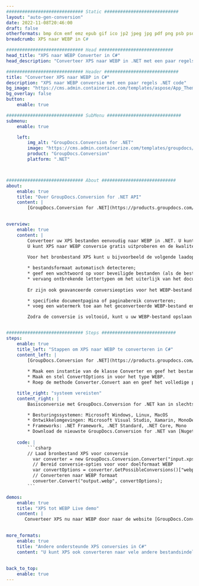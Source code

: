 ```yaml
---
############################# Static ############################
layout: "auto-gen-conversion"
date: 2022-11-08T20:46:00
draft: false
otherformats: bmp dcm emf emz epub gif ico jp2 jpeg jpg pdf png psb psd svg svgz tex tga tif tiff webp wmf wmz xps
breadcrumb: XPS naar WEBP in C#

############################# Head ############################
head_title: "XPS naar WEBP Converter in C#"
head_description: "Converteer XPS naar WEBP in .NET met een paar regels code. Gebruik de GroupDocs Document Conversion API om meer dan 160 bestandsformaten te converteren."

############################# Header ############################
title: "Converteer XPS naar WEBP in C#"
description: "XPS naar WEBP conversie met een paar regels .NET code"
bg_image: "https://cms.admin.containerize.com/templates/aspose/App_Themes/V3/images/bg/header1.png"
bg_overlay: false
button:
    enable: true

############################# SubMenu ############################
submenu:
    enable: true

    left:
        img_alt: "GroupDocs.Conversion for .NET"
        image: "https://cms.admin.containerize.com/templates/groupdocs/images/product-logos/90x90-noborder/groupdocs-conversion-net.png"
        product: "GroupDocs.Conversion"
        platform: ".NET"



############################# About ############################
about:
    enable: true
    title: "Over GroupDocs.Conversion for .NET API"
    content: |
        [GroupDocs.Conversion for .NET](https://products.groupdocs.com/conversion/net/) kan worden gebruikt om Microsoft Word, Excel, PowerPoint, PDF, Visio en andere formaten te converteren. GroupDocs.Conversion is een standalone API die geschikt is voor back-end en interne systemen waar hoge prestaties vereist zijn. Het is niet afhankelijk van software zoals Microsoft of Open Office.
    

overview:
    enable: true
    content: |
        Converteer uw XPS bestanden eenvoudig naar WEBP in .NET. U kunt slechts een paar C# coderegels gebruiken op elk platform naar keuze, zoals - Windows, Linux, macOS.
        U kunt XPS naar WEBP conversie gratis uitproberen en de kwaliteit van de conversieresultaten evalueren. Naast eenvoudige scenario's voor bestandsconversie kunt u meer geavanceerde opties proberen voor het laden van het bronbestand XPS en voor het opslaan van het WEBP-uitvoerresultaat. 
        
        Voor het bronbestand XPS kunt u bijvoorbeeld de volgende laadopties gebruiken:

        * bestandsformaat automatisch detecteren;
        * geef een wachtwoord op voor beveiligde bestanden (als de bestandsindeling dit ondersteunt);
        * vervang ontbrekende lettertypen om het uiterlijk van het document te behouden.
        
        Er zijn ook geavanceerde conversieopties voor het WEBP-bestand:

        * specifieke documentpagina of paginabereik converteren;
        * voeg een watermerk toe aan het geconverteerde WEBP-bestand en nog veel meer.

        Zodra de conversie is voltooid, kunt u uw WEBP-bestand opslaan in het lokale bestandspad of in opslag van derden, zoals FTP, Amazon S3, Google Drive, Dropbox enz. Let op: om XPS naar {{ te converteren) TO}} er is geen extra software nodig, zoals MS Office, Open Office, Adobe Acrobat Reader enz.


############################# Steps ############################
steps:
    enable: true
    title_left: "Stappen om XPS naar WEBP te converteren in C#"
    content_left: |
        [GroupDocs.Conversion for .NET](https://products.groupdocs.com/conversion/net/) maakt het gemakkelijk voor ontwikkelaars om een ​​XPS bestand naar WEBP te converteren met een paar regels code.
        
        * Maak een instantie van de klasse Converter en geef het bestand XPS het volledige pad
        * Maak en stel ConvertOptions in voor het type WEBP.
        * Roep de methode Converter.Convert aan en geef het volledige pad en formaat (WEBP) door als parameter

    title_right: "systeem vereisten"
    content_right: |
        Basisconversie met GroupDocs.Conversion for .NET kan in slechts een paar eenvoudige stappen worden gedaan. Onze API's worden ondersteund op alle belangrijke platforms en besturingssystemen. Voordat u de onderstaande code uitvoert, moet u ervoor zorgen dat de volgende vereisten op uw systeem zijn geïnstalleerd.

        * Besturingssystemen: Microsoft Windows, Linux, MacOS
        * Ontwikkelomgevingen: Microsoft Visual Studio, Xamarin, MonoDevelop
        * Frameworks: .NET Framework, .NET Standard, .NET Core, Mono
        * Download de nieuwste GroupDocs.Conversion for .NET van [Nuget](https://www.nuget.org/packages/groupdocs.conversion)
         
    code: |
        ```csharp    
        // Laad bronbestand XPS voor conversie
          var converter = new GroupDocs.Conversion.Converter("input.xps");
          // Bereid conversie-opties voor voor doelformaat WEBP
          var convertOptions = converter.GetPossibleConversions()["webp"].ConvertOptions;
          // Converteren naar WEBP formaat
          converter.Convert("output.webp", convertOptions);
        ```

demos:
    enable: true
    title: "XPS tot WEBP Live demo"
    content: |
       Converteer XPS nu naar WEBP door naar de website [GroupDocs.Conversion App](https://products.groupdocs.app/conversion/family) te gaan. Online demo heeft de volgende voordelen:
          

more_formats:
    enable: true
    title: "Andere ondersteunde XPS conversies in C#"
    content: "U kunt XPS ook converteren naar vele andere bestandsindelingen. Zie de lijst hieronder."
       
       
back_to_top:
    enable: true
---
```

